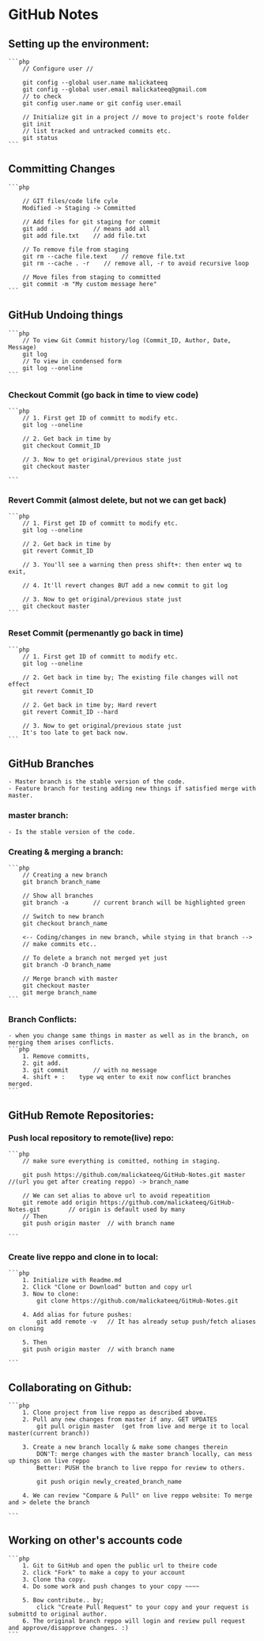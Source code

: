 # GitHub Notes

## Setting up the environment:
    ```php
        // Configure user //

        git config --global user.name malickateeq
        git config --global user.email malickateeq@gmail.com
        // to check
        git config user.name or git config user.email
    
        // Initialize git in a project // move to project's roote folder
        git init
        // list tracked and untracked commits etc.
        git status
    ```

## Committing Changes
    ```php

        // GIT files/code life cyle
        Modified -> Staging -> Committed

        // Add files for git staging for commit
        git add .           // means add all
        git add file.txt    // add file.txt

        // To remove file from staging
        git rm --cache file.text    // remove file.txt
        git rm --cache . -r    // remove all, -r to avoid recursive loop

        // Move files from staging to committed
        git commit -m "My custom message here"
    ```

## GitHub Undoing things
    ```php
        // To view Git Commit history/log (Commit_ID, Author, Date, Message)
        git log
        // To view in condensed form
        git log --oneline
    ```

### Checkout Commit (go back in time to view code)
    ```php
        // 1. First get ID of committ to modify etc.
        git log --oneline

        // 2. Get back in time by
        git checkout Commit_ID

        // 3. Now to get original/previous state just
        git checkout master

    ```
### Revert Commit (almost delete, but not we can get back)
    ```php
        // 1. First get ID of committ to modify etc.
        git log --oneline

        // 2. Get back in time by
        git revert Commit_ID

        // 3. You'll see a warning then press shift+: then enter wq to exit,

        // 4. It'll revert changes BUT add a new commit to git log

        // 3. Now to get original/previous state just
        git checkout master
    ```
### Reset Commit (permenantly go back in time)
    ```php
        // 1. First get ID of committ to modify etc.
        git log --oneline

        // 2. Get back in time by; The existing file changes will not effect
        git revert Commit_ID 

        // 2. Get back in time by; Hard revert
        git revert Commit_ID --hard

        // 3. Now to get original/previous state just
        It's too late to get back now.
    ```

## GitHub Branches

    - Master branch is the stable version of the code.
    - Feature branch for testing adding new things if satisfied merge with master.

### master branch:
    - Is the stable version of the code.

### Creating & merging a branch:
    ```php
        // Creating a new branch 
        git branch branch_name

        // Show all branches
        git branch -a       // current branch will be highlighted green

        // Switch to new branch
        git checkout branch_name

        <-- Coding/changes in new branch, while stying in that branch --> 
        // make commits etc..

        // To delete a branch not merged yet just
        git branch -D branch_name

        // Merge branch with master
        git checkout master
        git merge branch_name
    ```
### Branch Conflicts:
    - when you change same things in master as well as in the branch, on merging them arises conflicts.
    ```php
        1. Remove committs, 
        2. git add.
        3. git commit       // with no message
        4. shift + :    type wq enter to exit now conflict branches merged.
    ```


## GitHub Remote Repositories:

### Push local repository to remote(live) repo:
    ```php
        // make sure everything is comitted, nothing in staging.

        git push https://github.com/malickateeq/GitHub-Notes.git master     //(url you get after creating reppo) -> branch_name
        
        // We can set alias to above url to avoid repeatition
        git remote add origin https://github.com/malickateeq/GitHub-Notes.git        // origin is default used by many       
        // Then
        git push origin master  // with branch name
        
    ```
### Create live reppo and clone in to local:
    ```php
        1. Initialize with Readme.md
        2. Click "Clone or Download" button and copy url
        3. Now to clone:
            git clone https://github.com/malickateeq/GitHub-Notes.git
        
        4. Add alias for future pushes:
            git add remote -v   // It has already setup push/fetch aliases on cloning
        
        5. Then
        git push origin master  // with branch name
        
    ```

## Collaborating on Github:

    ```php
        1. Clone project from live reppo as described above.
        2. Pull any new changes from master if any. GET UPDATES
            git pull origin master  (get from live and merge it to local master(current branch))

        3. Create a new branch locally & make some changes therein
            DON'T: merge changes with the master branch locally, can mess up things on live reppo
            Better: PUSH the branch to live reppo for review to others.

            git push origin newly_created_branch_name
        
        4. We can review "Compare & Pull" on live reppo website: To merge and > delete the branch
        
    ```
## Working on other's accounts code
    ```php
        1. Git to GitHub and open the public url to theire code
        2. click "Fork" to make a copy to your account
        3. Clone tha copy.
        4. Do some work and push changes to your copy ~~~~

        5. Bow contribute.. by;
            click "Create Pull Request" to your copy and your request is submittd to original author.
        6. The original branch reppo will login and review pull request and approve/disapprove changes. :)   
    ```
